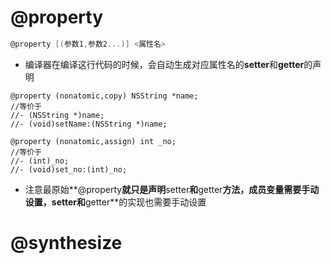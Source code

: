 # @property

```objective-c
@property [(参数1,参数2...)] <属性名>
```

- 编译器在编译这行代码的时候，会自动生成对应属性名的**setter**和**getter**的声明

```objc
@property (nonatomic,copy) NSString *name;
//等价于
//- (NSString *)name;
//- (void)setName:(NSString *)name;

@property (nonatomic,assign) int _no;
//等价于
//- (int)_no;
//- (void)set_no:(int)_no;
```

- 注意最原始**@property**就只是声明**setter**和**getter**方法，成员变量需要手动设置，**setter**和**getter**的实现也需要手动设置



# @synthesize

```

```



